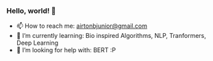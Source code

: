 ### Hello, world! 👋

- 📫 How to reach me: airtonbjunior@gmail.com
- 🌱 I’m currently learning: Bio inspired Algorithms, NLP, Tranformers, Deep Learning
- 🤔 I’m looking for help with: BERT :P

<!--
**airtonbjunior/airtonbjunior** is a ✨ _special_ ✨ repository because its `README.md` (this file) appears on your GitHub profile.

Here are some ideas to get you started:

- 🔭 I’m currently working on ...
- 🌱 I’m currently learning ...
- 👯 I’m looking to collaborate on ...
- 🤔 I’m looking for help with ...
- 💬 Ask me about ...
- 📫 How to reach me: ...
- 😄 Pronouns: ...
- ⚡ Fun fact: ...
-->
